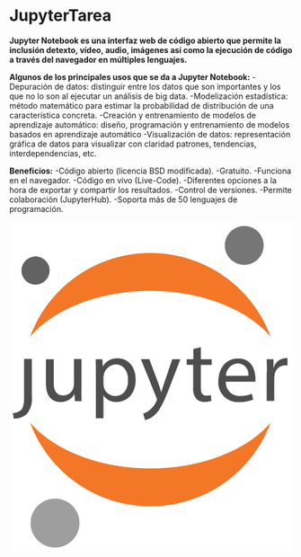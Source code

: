 # JupyterTarea

**Jupyter Notebook es una interfaz web de código abierto que permite la inclusión detexto, vídeo, audio, imágenes así como la ejecución de código a través del navegador
en múltiples lenguajes.**

**Algunos de los principales usos que se da a Jupyter Notebook:**
-Depuración de datos: distinguir entre los datos que son importantes y los que no lo son al ejecutar un análisis de big data.
-Modelización estadística: método matemático para estimar la probabilidad de distribución de una característica concreta.
-Creación y entrenamiento de modelos de aprendizaje automático: diseño, programación y entrenamiento de modelos basados en aprendizaje automático
-Visualización de datos: representación gráfica de datos para visualizar con claridad patrones, tendencias, interdependencias, etc.

**Beneficios:**
-Código abierto (licencia BSD modificada).
-Gratuito.
-Funciona en el navegador.
-Código en vivo (Live-Code).
-Diferentes opciones a la hora de exportar y compartir los resultados.
-Control de versiones.
-Permite colaboración (JupyterHub).
-Soporta más de 50 lenguajes de programación.

![Logo](./Logo.png)
